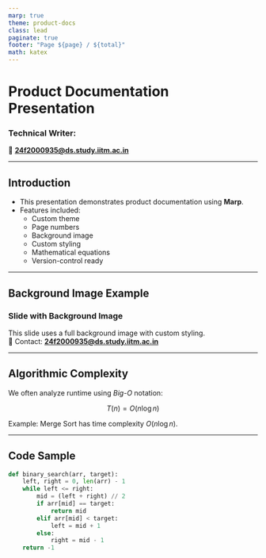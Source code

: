 ```yaml
---
marp: true
theme: product-docs
class: lead
paginate: true
footer: "Page ${page} / ${total}"
math: katex
---
```


# Product Documentation Presentation
### Technical Writer:  
📧 **24f2000935@ds.study.iitm.ac.in**

---

## Introduction

- This presentation demonstrates product documentation using **Marp**.  
- Features included:
  - Custom theme  
  - Page numbers  
  - Background image  
  - Custom styling  
  - Mathematical equations  
  - Version-control ready  

---

## Background Image Example
<!-- _backgroundImage: url('https://picsum.photos/1280/720') -->
<!-- _backgroundSize: cover -->
<!-- _color: white -->

### Slide with Background Image  
This slide uses a full background image with custom styling.  
📧 Contact: **24f2000935@ds.study.iitm.ac.in**

---

## Algorithmic Complexity

We often analyze runtime using *Big-O* notation:

$$
T(n) = O(n \log n)
$$

Example: Merge Sort has time complexity $O(n \log n)$.

---

## Code Sample

```python
def binary_search(arr, target):
    left, right = 0, len(arr) - 1
    while left <= right:
        mid = (left + right) // 2
        if arr[mid] == target:
            return mid
        elif arr[mid] < target:
            left = mid + 1
        else:
            right = mid - 1
    return -1
